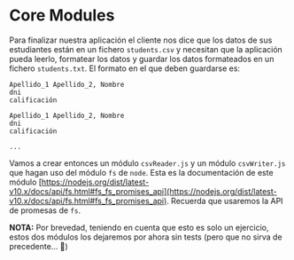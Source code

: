 # Core Modules

Para finalizar nuestra aplicación el cliente nos dice que los datos de sus estudiantes están en un fichero `students.csv` y necesitan que la aplicación pueda leerlo, formatear los datos y guardar los datos formateados en un fichero `students.txt`. El formato en el que deben guardarse es:

```
Apellido_1 Apellido_2, Nombre
dni
calificación

Apellido_1 Apellido_2, Nombre
dni
calificación

...
```

Vamos a crear entonces un módulo `csvReader.js` y un módulo `csvWriter.js` que hagan uso del módulo `fs` de `node`. Esta es la documentación de este módulo [https://nodejs.org/dist/latest-v10.x/docs/api/fs.html#fs_fs_promises_api](https://nodejs.org/dist/latest-v10.x/docs/api/fs.html#fs_fs_promises_api). Recuerda que usaremos la API de promesas de `fs`.

**NOTA:** Por brevedad, teniendo en cuenta que esto es solo un ejercicio, estos dos módulos los dejaremos por ahora sin tests (pero que no sirva de precedente... 👹)